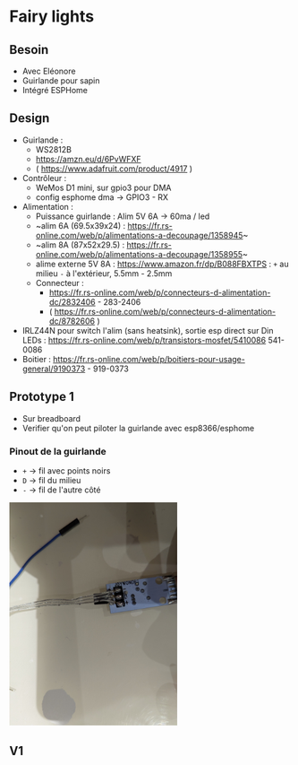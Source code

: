 # Fairy lights

## Besoin

- Avec Eléonore
- Guirlande pour sapin
- Intégré ESPHome

## Design

- Guirlande :
  - WS2812B
  - https://amzn.eu/d/6PvWFXF
  - ( https://www.adafruit.com/product/4917 )
- Contrôleur :
  - WeMos D1 mini, sur gpio3 pour DMA
  - config esphome dma -> GPIO3 - RX
- Alimentation :
  - Puissance guirlande : Alim 5V 6A -> 60ma / led
  - ~alim 6A (69.5x39x24) : https://fr.rs-online.com/web/p/alimentations-a-decoupage/1358945~
  - ~alim 8A (87x52x29.5) : https://fr.rs-online.com/web/p/alimentations-a-decoupage/1358955~
  - alime externe 5V 8A : https://www.amazon.fr/dp/B088FBXTPS : `+` au milieu `-` à l'extérieur, 5.5mm - 2.5mm
  - Connecteur : 
    - https://fr.rs-online.com/web/p/connecteurs-d-alimentation-dc/2832406 - 283-2406
    - ( https://fr.rs-online.com/web/p/connecteurs-d-alimentation-dc/8782606 )
- IRLZ44N pour switch l'alim (sans heatsink), sortie esp direct sur Din LEDs : https://fr.rs-online.com/web/p/transistors-mosfet/5410086 541-0086
- Boitier : https://fr.rs-online.com/web/p/boitiers-pour-usage-general/9190373 - 919-0373

## Prototype 1

- Sur breadboard
- Verifier qu'on peut piloter la guirlande avec esp8366/esphome

### Pinout de la guirlande

- `+` -> fil avec points noirs
- `D` -> fil du milieu
- `-` -> fil de l'autre côté 

<img src="pictures/fairy-lights-pinout.jpg" width="300">

## V1